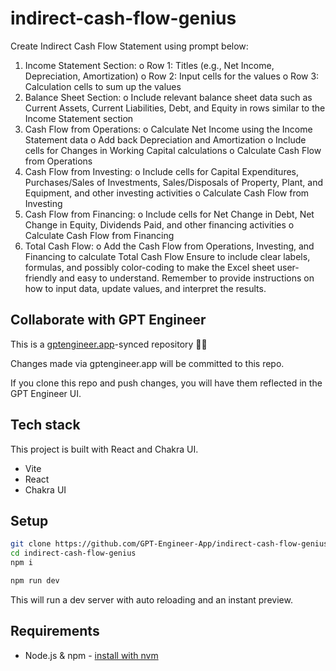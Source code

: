 # indirect-cash-flow-genius

Create Indirect Cash Flow Statement using prompt below:
1.	Income Statement Section:
o	Row 1: Titles (e.g., Net Income, Depreciation, Amortization)
o	Row 2: Input cells for the values
o	Row 3: Calculation cells to sum up the values
2.	Balance Sheet Section:
o	Include relevant balance sheet data such as Current Assets, Current Liabilities, Debt, and Equity in rows similar to the Income Statement section
3.	Cash Flow from Operations:
o	Calculate Net Income using the Income Statement data
o	Add back Depreciation and Amortization
o	Include cells for Changes in Working Capital calculations
o	Calculate Cash Flow from Operations
4.	Cash Flow from Investing:
o	Include cells for Capital Expenditures, Purchases/Sales of Investments, Sales/Disposals of Property, Plant, and Equipment, and other investing activities
o	Calculate Cash Flow from Investing
5.	Cash Flow from Financing:
o	Include cells for Net Change in Debt, Net Change in Equity, Dividends Paid, and other financing activities
o	Calculate Cash Flow from Financing
6.	Total Cash Flow:
o	Add the Cash Flow from Operations, Investing, and Financing to calculate Total Cash Flow
Ensure to include clear labels, formulas, and possibly color-coding to make the Excel sheet user-friendly and easy to understand. Remember to provide instructions on how to input data, update values, and interpret the results.


## Collaborate with GPT Engineer

This is a [gptengineer.app](https://gptengineer.app)-synced repository 🌟🤖

Changes made via gptengineer.app will be committed to this repo.

If you clone this repo and push changes, you will have them reflected in the GPT Engineer UI.

## Tech stack

This project is built with React and Chakra UI.

- Vite
- React
- Chakra UI

## Setup

```sh
git clone https://github.com/GPT-Engineer-App/indirect-cash-flow-genius.git
cd indirect-cash-flow-genius
npm i
```

```sh
npm run dev
```

This will run a dev server with auto reloading and an instant preview.

## Requirements

- Node.js & npm - [install with nvm](https://github.com/nvm-sh/nvm#installing-and-updating)

